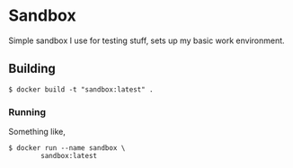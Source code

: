 # Sandbox
Simple sandbox I use for testing stuff, sets up my basic work environment.

## Building
```
$ docker build -t "sandbox:latest" .
```

### Running
Something like,
```
$ docker run --name sandbox \
		sandbox:latest
```
